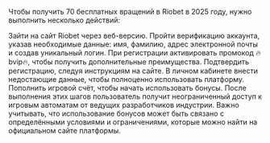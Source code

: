 Чтобы получить 70 бесплатных вращений в Riobet в 2025 году, нужно выполнить несколько действий:

Зайти на сайт Riobet через веб-версию.
Пройти верификацию аккаунта, указав необходимые данные: имя, фамилию, адрес электронной почты и создав уникальный логин.
При регистрации активировать промокод 🔥bvip🔥, чтобы получить дополнительные преимущества.
Подтвердить регистрацию, следуя инструкциям на сайте.
В личном кабинете внести недостающие данные, чтобы полноценно использовать платформу.
Пополнить игровой счёт, чтобы начать использовать бонусы.
После выполнения этих шагов пользователь получит неограниченный доступ к игровым автоматам от ведущих разработчиков индустрии. Важно учитывать, что использование бонусов может быть связано с определёнными условиями и ограничениями, которые можно найти на официальном сайте платформы.

